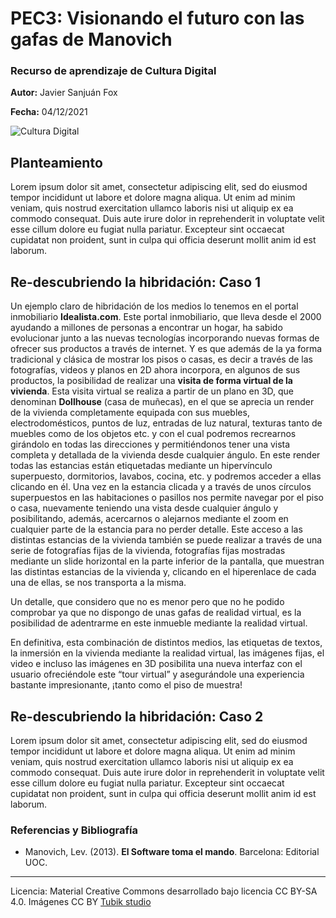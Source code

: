 # PEC3: Visionando el futuro con las gafas de Manovich 

### Recurso de aprendizaje de Cultura Digital 


**Autor:** Javier Sanjuán Fox

**Fecha:** 04/12/2021


![Cultura Digital](https://miro.medium.com/max/1400/0*9PyyNvrO2PcD3KuU.png) 



## Planteamiento

Lorem ipsum dolor sit amet, consectetur adipiscing elit, sed do eiusmod tempor incididunt ut labore et dolore magna aliqua. Ut enim ad minim veniam, quis nostrud exercitation ullamco laboris nisi ut aliquip ex ea commodo consequat. Duis aute irure dolor in reprehenderit in voluptate velit esse cillum dolore eu fugiat nulla pariatur. Excepteur sint occaecat cupidatat non proident, sunt in culpa qui officia deserunt mollit anim id est laborum.



## Re-descubriendo la hibridación: Caso 1

Un ejemplo claro de hibridación de los medios lo tenemos en el portal inmobiliario **Idealista.com**. Este portal inmobiliario, que lleva desde el 2000 ayudando a millones de personas a encontrar un hogar, ha sabido evolucionar junto a las nuevas tecnologías incorporando nuevas formas de ofrecer sus productos a través de internet. Y es que además de la ya forma tradicional y clásica de mostrar los pisos o casas, es decir a través de las fotografías, videos y planos en 2D ahora incorpora, en algunos de sus productos, la posibilidad de realizar una **visita de forma virtual de la vivienda**. Esta visita virtual se realiza a partir de un plano en 3D, que denominan **Dollhouse** (casa de muñecas), en el que se aprecia un render de la vivienda completamente equipada con sus muebles, electrodomésticos, puntos de luz, entradas de luz natural, texturas tanto de muebles como de los objetos etc. y con el cual podremos recrearnos girándolo en todas las direcciones y permitiéndonos tener una vista completa y detallada de la vivienda desde cualquier ángulo. En este render todas las estancias están etiquetadas mediante un hipervínculo superpuesto, dormitorios, lavabos, cocina, etc. y podremos acceder a ellas clicando en él. Una vez en la estancia clicada y a través de unos círculos superpuestos en las habitaciones o pasillos nos permite navegar por el piso o casa, nuevamente teniendo una vista desde cualquier ángulo y posibilitando, además, acercarnos o alejarnos mediante el zoom en cualquier parte de la estancia para no perder detalle. Este acceso a las distintas estancias de la vivienda también se puede realizar a través de una serie de fotografías fijas de la vivienda, fotografías fijas mostradas mediante un slide horizontal en la parte inferior de la pantalla, que muestran las distintas estancias de la vivienda y, clicando en el hiperenlace de cada una de ellas, se nos transporta a la misma.

Un detalle, que considero que no es menor pero que no he podido comprobar ya que no dispongo de unas gafas de realidad virtual, es la posibilidad de adentrarme en este inmueble mediante la realidad virtual. 

En definitiva, esta combinación de distintos medios, las etiquetas de textos, la inmersión en la vivienda mediante la realidad virtual, las imágenes fijas, el video e incluso las imágenes en 3D posibilita una nueva interfaz con el usuario ofreciéndole este “tour virtual” y asegurándole una experiencia bastante impresionante, ¡tanto como el piso de muestra!



## Re-descubriendo la hibridación: Caso 2

Lorem ipsum dolor sit amet, consectetur adipiscing elit, sed do eiusmod tempor incididunt ut labore et dolore magna aliqua. Ut enim ad minim veniam, quis nostrud exercitation ullamco laboris nisi ut aliquip ex ea commodo consequat. Duis aute irure dolor in reprehenderit in voluptate velit esse cillum dolore eu fugiat nulla pariatur. Excepteur sint occaecat cupidatat non proident, sunt in culpa qui officia deserunt mollit anim id est laborum.


### Referencias y Bibliografía

* Manovich, Lev. (2013). **El Software toma el mando**. Barcelona: Editorial UOC. 


----

Licencia: Material Creative Commons desarrollado bajo licencia CC BY-SA 4.0. Imágenes CC BY [Tubik studio](https://blog.tubikstudio.com/how-to-create-original-flat-illustrations-designers-tips/)
